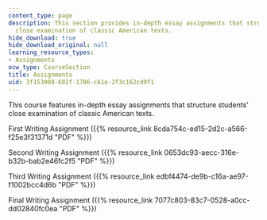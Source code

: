 ```yaml
---
content_type: page
description: This section provides in-depth essay assignments that structure students'
  close examination of classic American texts.
hide_download: true
hide_download_original: null
learning_resource_types:
- Assignments
ocw_type: CourseSection
title: Assignments
uid: 3f153908-602f-1786-c61e-2f3c162cd9f1
---
```


This course features in-depth essay assignments that structure students' close examination of classic American texts.

First Writing Assignment ({{% resource_link 8cda754c-ed15-2d2c-a566-f25e3f31371d "PDF" %}})

Second Writing Assignment ({{% resource_link 0653dc93-aecc-316e-b32b-bab2e46fc2f5 "PDF" %}})

Third Writing Assignment ({{% resource_link edbf4474-de9b-c16a-ae97-f1002bcc4d6b "PDF" %}})

Final Writing Assignment ({{% resource_link 7077c803-83c7-0528-a0cc-dd02840fc0ea "PDF" %}})